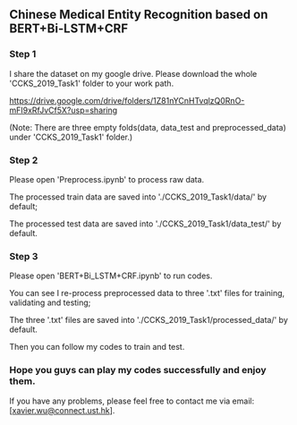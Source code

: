## Chinese Medical Entity Recognition based on BERT+Bi-LSTM+CRF 

### Step 1

I share the dataset on my google drive. Please download the whole 'CCKS_2019_Task1' folder to your work path.

https://drive.google.com/drive/folders/1Z81nYCnHTvqlzQ0RnO-mFI9xRfJvCf5X?usp=sharing

(Note: There are three empty folds(data, data_test and preprocessed_data) under 'CCKS_2019_Task1' folder.)
	
	
### Step 2

Please open 'Preprocess.ipynb' to process raw data.

The processed train data are saved into './CCKS_2019_Task1/data/' by default; 

The processed test data are saved into './CCKS_2019_Task1/data_test/' by default.


### Step 3

Please open 'BERT+Bi_LSTM+CRF.ipynb' to run codes.

You can see I re-process preprocessed data to three '.txt' files for training, validating and testing; 

The three '.txt' files are saved into './CCKS_2019_Task1/processed_data/' by default.

Then you can follow my codes to train and test.


### Hope you guys can play my codes successfully and enjoy them.

If you have any problems, please feel free to contact me via email: [xavier.wu@connect.ust.hk]. 
